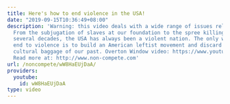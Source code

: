 ```yaml
---
title: Here's how to end violence in the USA!
date: "2019-09-15T10:36:49+08:00"
description: 'Warning: this video deals with a wide range of issues related to violence.
  From the subjugation of slaves at our foundation to the spree killings of the last
  several decades, the USA has always been a violent nation. The only way to put an
  end to violence is to build an American leftist movement and discard the violent
  cultural baggage of our past. Overton Window video: https://www.youtube.com/watch?v=ncbQNw2aG8E&t=4s
  Read more at: http://www.non-compete.com'
url: /noncompete/wW8HaEUjDaA/
providers:
  youtube:
    id: wW8HaEUjDaA
type: video
---
```

